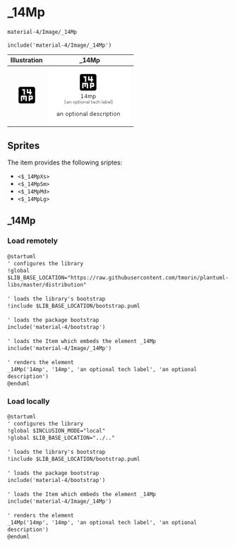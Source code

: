 # _14Mp


```text
material-4/Image/_14Mp
```

```text
include('material-4/Image/_14Mp')
```



| Illustration | _14Mp |
| :---: | :---: |
| ![illustration for Illustration](../../material-4/Image/_14Mp.png) | ![illustration for _14Mp](../../material-4/Image/_14Mp.Local.png) |



## Sprites
The item provides the following sriptes:

- `<$_14MpXs>`
- `<$_14MpSm>`
- `<$_14MpMd>`
- `<$_14MpLg>`





## _14Mp

### Load remotely
```plantuml
@startuml
' configures the library
!global $LIB_BASE_LOCATION="https://raw.githubusercontent.com/tmorin/plantuml-libs/master/distribution"

' loads the library's bootstrap
!include $LIB_BASE_LOCATION/bootstrap.puml

' loads the package bootstrap
include('material-4/bootstrap')

' loads the Item which embeds the element _14Mp
include('material-4/Image/_14Mp')

' renders the element
_14Mp('14mp', '14mp', 'an optional tech label', 'an optional description')
@enduml
```

### Load locally
```plantuml
@startuml
' configures the library
!global $INCLUSION_MODE="local"
!global $LIB_BASE_LOCATION="../.."

' loads the library's bootstrap
!include $LIB_BASE_LOCATION/bootstrap.puml

' loads the package bootstrap
include('material-4/bootstrap')

' loads the Item which embeds the element _14Mp
include('material-4/Image/_14Mp')

' renders the element
_14Mp('14mp', '14mp', 'an optional tech label', 'an optional description')
@enduml
```


